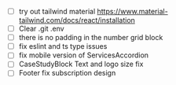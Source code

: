 - [ ] try out tailwind material https://www.material-tailwind.com/docs/react/installation
- [ ] Clear .git .env
- [ ] there is no padding in the number grid block
- [ ] fix eslint and ts type issues
- [ ] fix mobile version of ServicesAccordion
- [ ] CaseStudyBlock Text and logo size fix
- [ ] Footer fix subscription design
